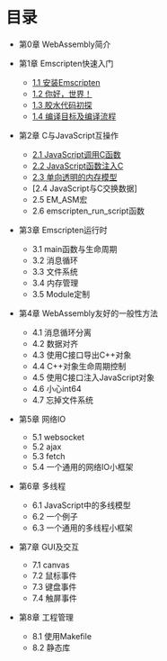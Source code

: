 # 目录

* 第0章 WebAssembly简介

* 第1章 Emscripten快速入门
  * [1.1 安装Emscripten](ch1-quick-guide/ch1-01-install.md)
  * [1.2 你好，世界！](ch1-quick-guide/ch1-02-helloworld.md)
  * [1.3 胶水代码初探](ch1-quick-guide/ch1-03-glue-code.md)
  * [1.4 编译目标及编译流程](ch1-quick-guide/ch1-04-compile.md)

* 第2章 C与JavaScript互操作
  * [2.1 JavaScript调用C函数](ch2-c-js/ch2-01-js-call-c.md)
  * [2.2 JavaScript函数注入C](ch2-c-js/ch2-02-implement-c-api-in-js.md)
  * [2.3 单向透明的内存模型](ch2-c-js/ch2-03-mem-model.md)
  * [2.4 JavaScript与C交换数据]
  * 2.5 EM_ASM宏
  * 2.6 emscripten_run_script函数

* 第3章 Emscripten运行时
  * 3.1 main函数与生命周期
  * 3.2 消息循环
  * 3.3 文件系统
  * 3.4 内存管理
  * 3.5 Module定制

* 第4章 WebAssembly友好的一般性方法
  * 4.1 消息循环分离
  * 4.2 数据对齐
  * 4.3 使用C接口导出C++对象
  * 4.4 C++对象生命周期控制
  * 4.5 使用C接口注入JavaScript对象
  * 4.6 小心int64
  * 4.7 忘掉文件系统
  
* 第5章 网络IO
  * 5.1 websocket
  * 5.2 ajax
  * 5.3 fetch
  * 5.4 一个通用的网络IO小框架

* 第6章 多线程
  * 6.1 JavaScript中的多线模型
  * 6.2 一个例子
  * 6.3 一个通用的多线程小框架

* 第7章 GUI及交互
  * 7.1 canvas
  * 7.2 鼠标事件
  * 7.3 键盘事件
  * 7.4 触屏事件

* 第8章 工程管理
  * 8.1 使用Makefile
  * 8.2 静态库
